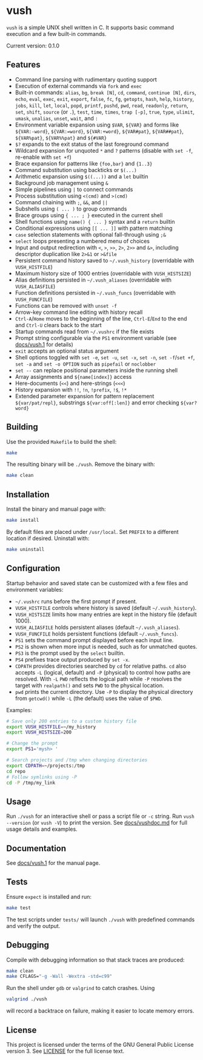 # vush

`vush` is a simple UNIX shell written in C. It supports basic command execution
and a few built-in commands.

Current version: 0.1.0

## Features

- Command line parsing with rudimentary quoting support
- Execution of external commands via `fork` and `exec`
 - Built-in commands: `alias`, `bg`, `break [N]`, `cd`, `command`, `continue [N]`,
 `dirs`, `echo`, `eval`, `exec`, `exit`, `export`, `false`, `fc`, `fg`, `getopts`, `hash`,
  `help`, `history`, `jobs`, `kill`, `let`, `local`, `popd`, `printf`, `pushd`,
  `pwd`, `read`, `readonly`, `return`, `set`, `shift`, `source` (or `.`), `test`,
  `time`, `times`, `trap [-p]`, `true`, `type`, `ulimit`, `umask`, `unalias`, `unset`, `wait`, and `:`
- Environment variable expansion using `$VAR`, `${VAR}` and forms like
  `${VAR:-word}`, `${VAR:=word}`, `${VAR:+word}`, `${VAR#pat}`, `${VAR##pat}`,
  `${VAR%pat}`, `${VAR%%pat}` and `${#VAR}`
- `$?` expands to the exit status of the last foreground command
 - Wildcard expansion for unquoted `*` and `?` patterns (disable with `set -f`,
   re-enable with `set +f`)
- Brace expansion for patterns like `{foo,bar}` and `{1..3}`
- Command substitution using backticks or `$(...)`
- Arithmetic expansion using `$((...))` and a `let` builtin
- Background job management using `&`
- Simple pipelines using `|` to connect commands
- Process substitution using `<(cmd)` and `>(cmd)`
- Command chaining with `;`, `&&`, and `||`
- Subshells using `( ... )` to group commands
- Brace groups using `{ ... ; }` executed in the current shell
- Shell functions using `name() { ... }` syntax and a `return` builtin
- Conditional expressions using `[[ ... ]]` with pattern matching
- `case` selection statements with optional fall-through using `;&`
- `select` loops presenting a numbered menu of choices
- Input and output redirection with `<`, `>`, `>>`, `2>`, `2>>` and `&>`,
  including descriptor duplication like `2>&1` or `>&file`
- Persistent command history saved to `~/.vush_history` (overridable with `VUSH_HISTFILE`)
- Maximum history size of 1000 entries (overridable with `VUSH_HISTSIZE`)
- Alias definitions persisted in `~/.vush_aliases` (overridable with `VUSH_ALIASFILE`)
- Function definitions persisted in `~/.vush_funcs` (overridable with `VUSH_FUNCFILE`)
- Functions can be removed with `unset -f`
- Arrow-key command line editing with history recall
- `Ctrl-A`/`Home` moves to the beginning of the line, `Ctrl-E`/`End` to the end
  and `Ctrl-U` clears back to the start
- Startup commands read from `~/.vushrc` if the file exists
- Prompt string configurable via the `PS1` environment variable (see [docs/vush.1](docs/vush.1) for details)
- `exit` accepts an optional status argument
 - Shell options toggled with `set -e`, `set -u`, `set -x`, `set -n`, `set -f`/`set +f`, `set -a` and `set -o OPTION` such as `pipefail` or `noclobber`
- `set --` can replace positional parameters inside the running shell
- Array assignments and `${name[index]}` access
- Here-documents (`<<`) and here-strings (`<<<`)
- History expansion with `!!`, `!n`, `!prefix`, `!$`, `!*`
- Extended parameter expansion for pattern replacement `${var/pat/repl}`, substrings `${var:off[:len]}` and error checking `${var?word}`

## Building

Use the provided `Makefile` to build the shell:

```sh
make
```

The resulting binary will be `./vush`. Remove the binary with:

```sh
make clean
```

## Installation

Install the binary and manual page with:

```sh
make install
```

By default files are placed under `/usr/local`. Set `PREFIX` to a different
location if desired. Uninstall with:

```sh
make uninstall
```

## Configuration

Startup behavior and saved state can be customized with a few files and
environment variables:

- `~/.vushrc` runs before the first prompt if present.
- `VUSH_HISTFILE` controls where history is saved (default `~/.vush_history`).
- `VUSH_HISTSIZE` limits how many entries are kept in the history file
  (default 1000).
- `VUSH_ALIASFILE` holds persistent aliases (default `~/.vush_aliases`).
- `VUSH_FUNCFILE` holds persistent functions (default `~/.vush_funcs`).
- `PS1` sets the command prompt displayed before each input line.
- `PS2` is shown when more input is needed, such as for unmatched quotes.
- `PS3` is the prompt used by the `select` builtin.
- `PS4` prefixes trace output produced by `set -x`.
- `CDPATH` provides directories searched by `cd` for relative paths. `cd` also
  accepts `-L` (logical, default) and `-P` (physical) to control how paths are
  resolved. With `-L` `PWD` reflects the logical path while `-P` resolves the
  target with `realpath()` and sets `PWD` to the physical location.
- `pwd` prints the current directory. Use `-P` to display the physical directory from `getcwd()` while `-L` (the default) uses the value of `$PWD`.

Examples:

```sh
# Save only 200 entries to a custom history file
export VUSH_HISTFILE=~/my_history
export VUSH_HISTSIZE=200

# Change the prompt
export PS1='mysh> '

# Search projects and /tmp when changing directories
export CDPATH=~/projects:/tmp
cd repo
# Follow symlinks using -P
cd -P /tmp/my_link
```

## Usage

Run `./vush` for an interactive shell or pass a script file or `-c` string.
Run `vush --version` (or `vush -V`) to print the version.
See [docs/vushdoc.md](docs/vushdoc.md) for full usage details and examples.

## Documentation

See [docs/vush.1](docs/vush.1) for the manual page.

## Tests

Ensure `expect` is installed and run:

```sh
make test
```

The test scripts under `tests/` will launch `./vush` with predefined commands and verify the output.

## Debugging

Compile with debugging information so that stack traces are produced:

```sh
make clean
make CFLAGS="-g -Wall -Wextra -std=c99"
```

Run the shell under `gdb` or `valgrind` to catch crashes. Using

```sh
valgrind ./vush
```

will record a backtrace on failure, making it easier to locate memory errors.

## License

This project is licensed under the terms of the GNU General Public License
version 3. See [LICENSE](LICENSE) for the full license text.
